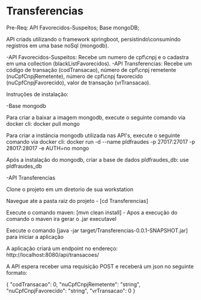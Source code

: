 # Transferencias

Pre-Req: API Favorecidos-Suspeitos; Base mongoDB;

API criads utilizando o framework springboot, persistindo\consumindo registros em uma base noSql (mongodb).

-API Favorecidos-Suspeitos: Recebe um numero de cpf\cnpj e o cadastra em uma collection (blackListFavorecidos). -API Transferencias: Recebe um código de transação (codTransacao), número de cpf\cnpj remetente (nuCpfCnpjRemetente), número de cpf\cnpj favorecido (nuCpfCnpjFavorecido), valor de transação (vrTransacao).

Instruções de instalação:

-Base mongodb

Para criar a baixar a imagem mongodb, execute o seguinte comando via docker cli: docker pull mongo

Para criar a instância mongodb utilizada nas API's, execute o seguinte comando via docker cli: docker run -d --name pldfraudes -p 27017:27017 -p 28017:28017 -e AUTH=no mongo

Após a instalação do mongodb, criar a base de dados pldfraudes_db: use pldfraudes_db

-API Transferencias

Clone o projeto em um diretorio de sua workstation

Navegue ate a pasta raiz do projeto - [cd Transferencias]

Execute o comando maven: [mvn clean install] - Apos a execução do comando o maven ira gerar o .jar executavel

Execute o comando [java -jar target/Transferencias-0.0.1-SNAPSHOT.jar] para iniciar a aplicação

A aplicação criará um endpoint no endereço: http://localhost:8080/api/transacoes/

A API espera receber uma requisição POST e receberá um json no seguinte formato:

{ "codTransacao": 0, "nuCpfCnpjRemetente": "string", "nuCpfCnpjFavorecido": "string", "vrTransacao": 0 }
